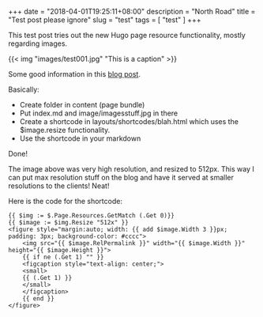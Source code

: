 +++
date = "2018-04-01T19:25:11+08:00"
description = "North Road"
title = "Test post please ignore"
slug = "test"
tags = [ "test" ]
+++

This test post tries out the new Hugo page resource functionality, mostly regarding images.

{{< img "images/test001.jpg" "This is a caption" >}}


Some good information in this [blog post](https://regisphilibert.com/blog/2018/01/hugo-page-resources-and-how-to-use-them/).

Basically:

- Create folder in content (page bundle)
- Put index.md and image/imagesstuff.jpg in there
- Create a shortcode in layouts/shortcodes/blah.html which uses the $image.resize functionality.
- Use the shortcode in your markdown

Done!

The image above was very high resolution, and resized to 512px. This way I can put max resolution stuff on the blog and have it served at smaller resolutions to the clients! Neat!

Here is the code for the shortcode: 

```
{{ $img := $.Page.Resources.GetMatch (.Get 0)}}                                                         
{{ $image := $img.Resize "512x" }}                                                                      
<figure style="margin:auto; width: {{ add $image.Width 3 }}px; padding: 3px; background-color: #cccc">  
    <img src="{{ $image.RelPermalink }}" width="{{ $image.Width }}" height="{{ $image.Height }}">       
    {{ if ne (.Get 1) "" }}                                                                             
    <figcaption style="text-align: center;">                                                            
    <small>                                                                                             
    {{ (.Get 1) }}                                                                                      
    </small>                                                                                            
    </figcaption>                                                                                       
    {{ end }}                                                                                           
</figure>                                                                                               
```

